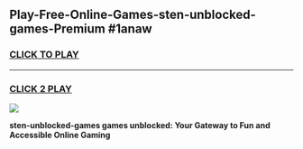 
## Play-Free-Online-Games-sten-unblocked-games-Premium #1anaw
<h3>
<a href="https://premium.freeplayer.one?title=sten-unblocked-games&ref=8M">CLICK TO PLAY</a></h3>
<hr>

<h3>
<a href="https://premium.freeplayer.one?title=sten-unblocked-games&ref=8M">CLICK 2 PLAY</a>
  
</h3>

<a href="https://premium.freeplayer.one?title=sten-unblocked-games&ref=8M"><img src="https://clearcache.store/games.png"></a>


**sten-unblocked-games games unblocked: Your Gateway to Fun and Accessible Online Gaming**
